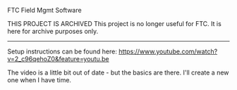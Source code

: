 FTC Field Mgmt Software

THIS PROJECT IS ARCHIVED
This project is no longer useful for FTC.
It is here for archive purposes only.

---
Setup instructions can be found here:
https://www.youtube.com/watch?v=2_c96qehoZ0&feature=youtu.be

The video is a little bit out of date - but the basics are there.
I'll create a new one when I have time.
